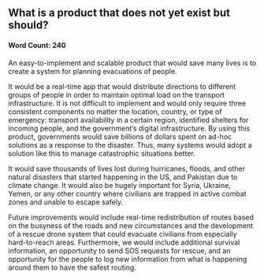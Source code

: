 ## What is a product that does not yet exist but should?

#### Word Count: 240

An easy-to-implement and scalable product that would save many lives is to create a system for planning evacuations of people. 


It would be a real-time app that would distribute directions to different groups of people in order to maintain optimal load on the transport infrastructure. It is not difficult to implement and would only require three consistent components no matter the location, country, or type of emergency: transport availability in a certain region, identified shelters for incoming people, and the government’s digital infrastructure. By using this product, governments would save billions of dollars spent on ad-hoc solutions as a response to the disaster. Thus, many systems would adopt a solution like this to manage catastrophic situations better. 


It would save thousands of lives lost during hurricanes, floods, and other natural disasters that started happening in the US, and Pakistan due to climate change. It would also be hugely important for Syria, Ukraine, Yemen, or any other country where civilians are trapped in active combat zones and unable to escape safely.


Future improvements would include real-time redistribution of routes based on the busyness of the roads and new circumstances and the development of a rescue drone system that could evacuate civilians from especially hard-to-reach areas. Furthermore, we would include additional survival information, an opportunity to send SOS requests for rescue, and an opportunity for the people to log new information from what is happening around them to have the safest routing.


